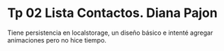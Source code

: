 # Tp 02 Lista Contactos. Diana Pajon
Tiene persistencia en localstorage, un diseño básico e intenté agregar animaciones pero no hice tiempo.

